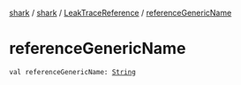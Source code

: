 [shark](../../index.md) / [shark](../index.md) / [LeakTraceReference](index.md) / [referenceGenericName](./reference-generic-name.md)

# referenceGenericName

`val referenceGenericName: `[`String`](https://kotlinlang.org/api/latest/jvm/stdlib/kotlin/-string/index.html)